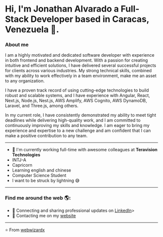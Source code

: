 # Hi, I'm Jonathan Alvarado a Full-Stack Developer based in Caracas, Venezuela 👋.

### About me

I am a highly motivated and dedicated software developer with experience in both frontend and backend development. With a passion for creating intuitive and efficient solutions, I have delivered several successful projects for clients across various industries. My strong technical skills, combined with my ability to work effectively in a team environment, make me an asset to any organization.

I have a proven track record of using cutting-edge technologies to build robust and scalable systems, and I have experience with Angular, React, Next.js, Node.js, Nest.js, AWS Amplify, AWS Cognito, AWS DynamoDB, Laravel, and Three.js, among others.

In my current role, I have consistently demonstrated my ability to meet tight deadlines while delivering high-quality work, and I am committed to continuously improving my skills and knowledge. I am eager to bring my experience and expertise to a new challenge and am confident that I can make a positive contribution to any team.

---

-   🏢 I'm currently working full-time with awesome colleagues at **Teravision Technologies**
-   INTJ-A
-   Capricorn
-   Learning english and chinese
-   Computer Science Student
-   I want to be struck by lightning 😅

---

### Find me around the web 🌎:

-   💼 Connecting and sharing professional updates on <a href="https://www.linkedin.com/in/webwizardx/">LinkedIn</a>>
-   💼 Contacting me on my <a href="https://webwizard.vercel.app">website</a>

---

⭐️ From [webwizardx](https://github.com/webwizardx)


